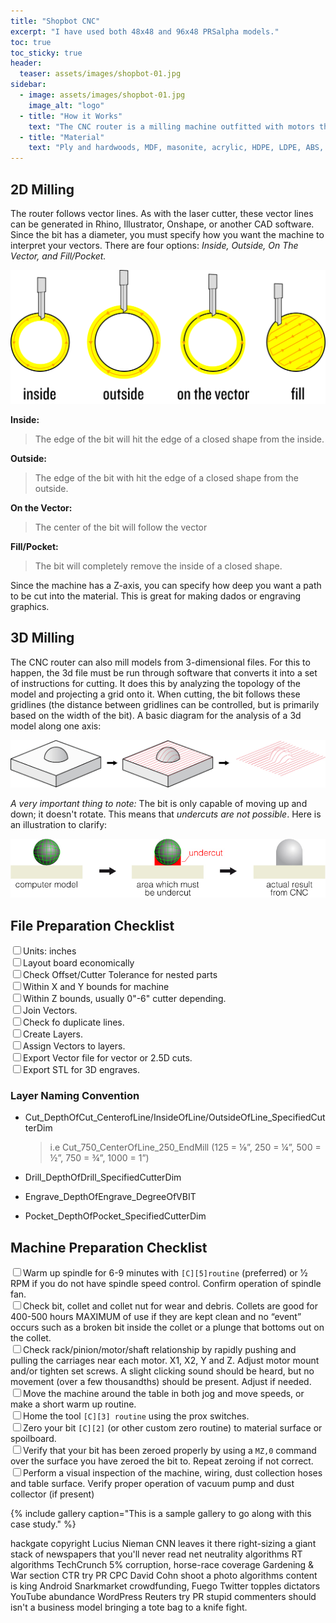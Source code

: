 ```yaml
---
title: "Shopbot CNC"
excerpt: "I have used both 48x48 and 96x48 PRSalpha models."
toc: true
toc_sticky: true
header:
  teaser: assets/images/shopbot-01.jpg
sidebar:
  - image: assets/images/shopbot-01.jpg
    image_alt: "logo"
  - title: "How it Works"
    text: "The CNC router is a milling machine outfitted with motors that precisely control each axis (CNC stands for Computer Numerical Control). It is a subtractive process which uses a moving spinning bit or cutter to cut through material. The bits of the router can be switched out; we have a range of bits. Material can be cut along two or three dimensions."
  - title: "Material"
    text: "Ply and hardwoods, MDF, masonite, acrylic, HDPE, LDPE, ABS, and foam (various densities)."
---
```


## 2D Milling
The router follows vector lines. As with the laser cutter, these vector lines can be generated in Rhino, Illustrator, Onshape, or another CAD software. Since the bit has a diameter, you must specify how you want the machine to interpret your vectors. There are four options: *Inside, Outside, On The Vector, and Fill/Pocket.*

![Shop Scheduler](/assets/images/cnc-01.jpg)

**Inside:**
>The edge of the bit will hit the edge of a closed shape from the inside.

**Outside:**
>The edge of the bit with hit the edge of a closed shape from the outside.

**On the Vector:**
>The center of the bit will follow the vector

**Fill/Pocket:**
>The bit will completely remove the inside of a closed shape.

Since the machine has a Z-axis, you can specify how deep you want a path to be cut into the material. This is great for making dados or engraving graphics.

## 3D Milling

The CNC router can also mill models from 3-dimensional files. For this to happen, the 3d file must be run through software that converts it into a set of instructions for cutting. It does this by analyzing the topology of the model and projecting a grid onto it. When cutting, the bit follows these gridlines (the distance between gridlines can be controlled, but is primarily based on the width of the bit). A basic diagram for the analysis of a 3d model along one axis:

![Shop Scheduler](/assets/images/cnc-02.jpg)

*A very important thing to note:* The bit is only capable of moving up and down; it doesn't rotate. This means that *undercuts are not possible*. Here is an illustration to clarify:

![Shop Scheduler](/assets/images/cnc-03.jpg)

## File Preparation Checklist

 <input type="checkbox" name="0" value="0">Units: inches<br>
 <input type="checkbox" name="0" value="0">Layout board economically<br>
 <input type="checkbox" name="0" value="0">Check Offset/Cutter Tolerance for nested parts<br>
 <input type="checkbox" name="0" value="0">Within X and Y bounds for machine<br>
 <input type="checkbox" name="0" value="0">Within Z bounds, usually 0"-6" cutter depending.<br>
 <input type="checkbox" name="0" value="0">Join Vectors.<br>
 <input type="checkbox" name="0" value="0">Check fo duplicate lines.<br>
 <input type="checkbox" name="0" value="0">Create Layers.<br>
 <input type="checkbox" name="0" value="0">Assign Vectors to layers.<br>
 <input type="checkbox" name="0" value="0">Export Vector file for vector or 2.5D cuts.<br>
 <input type="checkbox" name="0" value="0">Export STL for 3D engraves.<br>


### Layer Naming Convention

- Cut_DepthOfCut_CenterofLine/InsideOfLine/OutsideOfLine_SpecifiedCutterDim
    >i.e Cut_750_CenterOfLine_250_EndMill (125 = ⅛”, 250 = ¼”, 500 = ½”, 750 = ¾”, 1000 = 1”)

- Drill_DepthOfDrill_SpecifiedCutterDim
- Engrave_DepthOfEngrave_DegreeOfVBIT
- Pocket_DepthOfPocket_SpecifiedCutterDim

## Machine Preparation Checklist

 <input type="checkbox" name="0" value="0">Warm up spindle for 6-9 minutes with `[C][5]routine` (preferred) or 1⁄2 RPM if you do not have spindle speed control. Confirm operation of spindle fan.<br>
 <input type="checkbox" name="0" value="0">Check bit, collet and collet nut for wear and debris. Collets are good for 400-500 hours MAXIMUM of use if they are kept clean and no “event” occurs such as a broken bit inside the collet or a plunge that bottoms out on the collet.<br>
 <input type="checkbox" name="0" value="0">Check rack/pinion/motor/shaft relationship by rapidly pushing and pulling the carriages near each motor. X1, X2, Y and Z. Adjust motor mount and/or tighten set screws. A slight clicking sound should be heard, but no movement (over a few thousandths) should be present. Adjust if needed.<br>
 <input type="checkbox" name="0" value="0">Move the machine around the table in both jog and move speeds, or make a short warm up routine.<br>
 <input type="checkbox" name="0" value="0">Home the tool `[C][3] routine` using the prox switches.<br>
 <input type="checkbox" name="0" value="0">Zero your bit `[C][2]` (or other custom zero routine) to material surface or spoilboard.<br>
 <input type="checkbox" name="0" value="0">Verify that your bit has been zeroed properly by using a `MZ,0` command over the surface you have zeroed the bit to. Repeat zeroing if not correct.<br>
 <input type="checkbox" name="0" value="0">Perform a visual inspection of the machine, wiring, dust collection hoses and table surface. Verify proper operation of vacuum pump and dust collector (if present)<br>



{% include gallery caption="This is a sample gallery to go along with this case study." %}

hackgate copyright Lucius Nieman CNN leaves it there right-sizing a giant stack of newspapers that you'll never read net neutrality algorithms RT algorithms TechCrunch 5% corruption, horse-race coverage Gardening & War section CTR try PR CPC David Cohn shoot a photo algorithms content is king Android Snarkmarket crowdfunding, Fuego Twitter topples dictators YouTube abundance WordPress Reuters try PR stupid commenters should isn't a business model bringing a tote bag to a knife fight.
